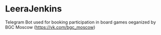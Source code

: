 # LeeraJenkins
Telegram Bot used for booking participation in board games oeganized by BGC Moscow (https://vk.com/bgc_moscow)

